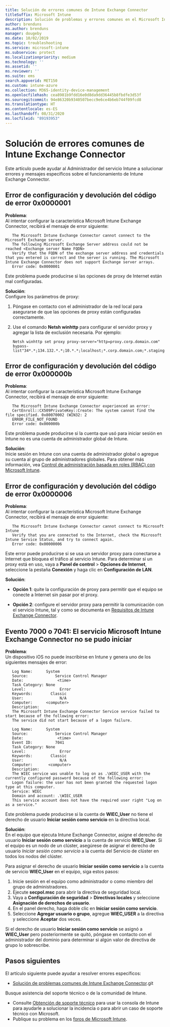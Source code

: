 ```yaml
---
title: Solución de errores comunes de Intune Exchange Connector
titleSuffix: Microsoft Intune
description: Solución de problemas y errores comunes en el Microsoft Intune Exchange Connector local
author: brenduns
ms.author: brenduns
manager: dougeby
ms.date: 10/02/2019
ms.topic: troubleshooting
ms.service: microsoft-intune
ms.subservice: protect
ms.localizationpriority: medium
ms.technology: ''
ms.assetid: ''
ms.reviewer: ''
ms.suite: ems
search.appverid: MET150
ms.custom: intune-azure
ms.collection: M365-identity-device-management
ms.openlocfilehash: cea8981b9fdd16e0d8da9dd36445b8fbdfe3d53f
ms.sourcegitcommit: 94e86320b9340507becc9e6ce4b6eb744f09fcd8
ms.translationtype: HT
ms.contentlocale: es-ES
ms.lasthandoff: 08/31/2020
ms.locfileid: "89193953"
---
```

# <a name="resolve-common-errors-for-the-intune-exchange-connector"></a>Solución de errores comunes de Intune Exchange Connector

Este artículo puede ayudar al Administrador del servicio Intune a solucionar errores y mensajes específicos sobre el funcionamiento de Intune Exchange Connector.  

## <a name="configuration-failed-and-returned-error-code-0x0000001"></a>Error de configuración y devolución del código de error 0x0000001

**Problema**:  
Al intentar configurar la característica Microsoft Intune Exchange Connector, recibirá el mensaje de error siguiente:

```
   The Microsoft Intune Exchange Connector cannot connect to the Microsoft Exchange server.  
   The following Microsoft Exchange Server address could not be reached <Exchange server Name FQDN>  
   Verify that the FQDN of the exchange server address and credentials that you entered is correct and the server is running. The Microsoft Intune Exchange Connector does not support Exchange server arrays.  
   Error code: 0x0000001  
```

Este problema puede producirse si las opciones de proxy de Internet están mal configuradas.

**Solución**:  
Configure los parámetros de proxy:
1. Póngase en contacto con el administrador de la red local para asegurarse de que las opciones de proxy están configuradas correctamente. 
2. Use el comando **Netsh winhttp** para configurar el servidor proxy y agregar la lista de exclusión necesaria. Por ejemplo:  

   ```
   Netsh winhttp set proxy proxy-server="http=proxy.corp.domain.com" bypass-list"34*.*;134.132.*.*;10.*.*;localhost;*.corp.domain.com;*.staging.domain.com"
   ```

## <a name="configuration-failed-and-returned-error-code-0x000000b"></a>Error de configuración y devolución del código de error 0x000000b   

**Problema**:  
Al intentar configurar la característica Microsoft Intune Exchange Connector, recibirá el mensaje de error siguiente:  

```
   The Microsoft Intune Exchange Connector experienced an error:  
   CertEnroll::CX509PrivateKey::Create: The system cannot find the file specified. 0x80070002 (WIN32: 2  
   ERROR_FILE_NOT_FOUND  
   Error code: 0x000000b  
```
Este problema puede producirse si la cuenta que usó para iniciar sesión en Intune no es una cuenta de administrador global de Intune.

**Solución**:  
Inicie sesión en Intune con una cuenta de administrador global o agregue su cuenta al grupo de administradores globales. Para obtener más información, vea [Control de administración basada en roles (RBAC) con Microsoft Intune](../fundamentals/role-based-access-control.md).

## <a name="configuration-failed-and-returned-error-code-0x0000006"></a>Error de configuración y devolución del código de error 0x0000006

**Problema**:  
Al intentar configurar la característica Microsoft Intune Exchange Connector, recibirá el mensaje de error siguiente:  

```  
   The Microsoft Intune Exchange Connector cannot connect to Microsoft Intune  
   Verify that you are connected to the Internet, check the Microsoft Intune Service Status, and try to connect again.  
   Error code: 0x00000006  
```  
Este error puede producirse si se usa un servidor proxy para conectarse a Internet que bloquea el tráfico al servicio Intune. Para determinar si un proxy está en uso, vaya a **Panel de control** > **Opciones de Internet**, seleccione la pestaña **Conexión** y haga clic en **Configuración de LAN**.

**Solución**:  

- **Opción 1**: quite la configuración de proxy para permitir que el equipo se conecte a Internet sin pasar por el proxy.  

- **Opción 2**: configure el servidor proxy para permitir la comunicación con el servicio Intune, tal y como se documenta en [Requisitos de Intune Exchange Connector](exchange-connector-install.md#intune-exchange-connector-requirements).



## <a name="event-7000-or-7041-microsoft-intune-exchange-connector-service-wont-start"></a>Evento 7000 o 7041: El servicio Microsoft Intune Exchange Connector no se pudo iniciar

**Problema**:  
Un dispositivo iOS no puede inscribirse en Intune y genera uno de los siguientes mensajes de error:  

```  
   Log Name:      System
   Source:            Service Control Manager
   Date:               <time>
   Task Category: None
   Level:               Error
   Keywords:        Classic
   User:                N/A
   Computer:      <computer>
   Description:
   The Microsoft Intune Exchange Connector Service service failed to start because of the following error:  
   The service did not start because of a logon failure.
```  

```  
   Log Name:      System
   Source:            Service Control Manager
   Date:               <time>
   Event ID:          7041
   Task Category: None
   Level:               Error   
   Keywords:        Classic
   User:                N/A
   Computer:       <computer>
   Description:
   The WIEC service was unable to log on as .\WIEC_USER with the currently configured password because of the following error:
   Logon failure: the user has not been granted the requested logon type at this computer.
   Service: WIEC
   Domain and account: .\WIEC_USER
   This service account does not have the required user right "Log on as a service."  
```
Este problema puede producirse si la cuenta de **WIEC_User** no tiene el derecho de usuario **Iniciar sesión como servicio** en la directiva local.

**Solución**:  
En el equipo que ejecuta Intune Exchange Connector, asigne el derecho de usuario **Iniciar sesión como servicio** a la cuenta de servicio **WIEC_User**. Si el equipo es un nodo de un clúster, asegúrese de asignar el derecho de usuario *Iniciar sesión como servicio* a la cuenta del Servicio de clúster en todos los nodos del clúster.  

Para asignar el derecho de usuario **Iniciar sesión como servicio** a la cuenta de servicio **WIEC_User** en el equipo, siga estos pasos:

1. Inicie sesión en el equipo como administrador o como miembro del grupo de administradores.
2. Ejecute **secpol.msc** para abrir la directiva de seguridad local.
3. Vaya a **Configuración de seguridad** > **Directivas locales** y seleccione **Asignación de derechos de usuario**.
4. En el panel derecho, haga doble clic en **Iniciar sesión como servicio**.
5. Seleccione **Agregar usuario o grupo**, agregue **WIEC_USER** a la directiva y seleccione **Aceptar** dos veces.

Si el derecho de usuario **Iniciar sesión como servicio** se asignó a **WIEC_User** pero posteriormente se quitó, póngase en contacto con el administrador del dominio para determinar si algún valor de directiva de grupo lo sobrescribe.  

## <a name="next-steps"></a>Pasos siguientes  

El artículo siguiente puede ayudar a resolver errores específicos:
- [Solución de problemas comunes de Intune Exchange Connector](troubleshoot-exchange-connector-common-problems.md).git 

Busque asistencia del soporte técnico o de la comunidad de Intune.
- Consulte [Obtención de soporte técnico](../fundamentals/get-support.md) para usar la consola de Intune para ayudarle a solucionar la incidencia o para abrir un caso de soporte técnico con Microsoft. 
- Publique su problema en los [foros de Microsoft Intune](/answers/products/mem).